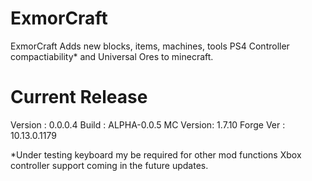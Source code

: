 ExmorCraft
==========

ExmorCraft Adds new blocks, items, machines, tools PS4 Controller compactiability* and Universal Ores to minecraft.

Current Release
=========================
Version   : 0.0.0.4
Build     : ALPHA-0.0.5
MC Version: 1.7.10
Forge Ver : 10.13.0.1179



*Under testing keyboard my be required for other mod functions Xbox controller support coming in the future updates.
